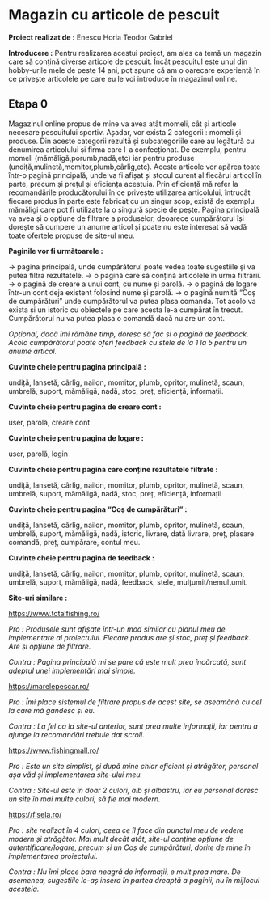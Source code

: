 # Magazin cu articole de pescuit

**Proiect realizat de :** Enescu Horia Teodor Gabriel

**Introducere :** Pentru realizarea acestui proiect, am ales ca temă un magazin care să conțină diverse articole de pescuit. Încât pescuitul este unul din hobby-urile mele de peste 14 ani, pot spune că am o oarecare experiență în ce privește articolele pe care eu le voi introduce în magazinul online.

## Etapa 0

  Magazinul online propus de mine va avea atât momeli, cât și articole necesare pescuitului sportiv. Așadar, vor exista 2 categorii : momeli și produse. Din aceste categorii rezultă și subcategoriile care au legătură cu denumirea articolului și firma care l-a confecționat. De exemplu, pentru momeli (mămăligă,porumb,nadă,etc) iar pentru produse (undiță,mulinetă,momitor,plumb,cârlig,etc). Aceste articole vor apărea toate într-o pagină principală, unde va fi afișat și stocul curent al fiecărui articol în parte, precum și prețul și eficiența acestuia. Prin eficiență mă refer la recomandările producătorului în ce privește utilizarea articolului, întrucât fiecare produs în parte este fabricat cu un singur scop, există de exemplu mămăligi care pot fi utilizate la o singură specie de pește. Pagina principală va avea și o opțiune de filtrare a produselor, deoarece cumpărătorul își dorește să cumpere un anume articol și poate nu este interesat să vadă toate ofertele propuse de site-ul meu.

**Paginile vor fi următoarele :**

-> pagina principală, unde cumpărătorul poate vedea toate sugestiile și va putea filtra rezultatele.
-> o pagină care să conțină articolele în urma filtrării.
-> o pagină de creare a unui cont, cu nume și parolă.
-> o pagină de logare într-un cont deja existent folosind nume și parolă.
-> o pagină numită “Coș de cumpărături” unde cumpărătorul va putea plasa comanda. Tot acolo va exista și un istoric cu obiectele pe care acesta le-a cumpărat în trecut. Cumpărătorul nu va putea plasa o comandă dacă nu are un cont.

*Opțional, dacă îmi rămâne timp, doresc să fac și o pagină de feedback. Acolo cumpărătorul poate oferi feedback cu stele de la 1 la 5 pentru un anume articol.*

**Cuvinte cheie pentru pagina principală :**

undiță, lansetă, cârlig, nailon, momitor, plumb, opritor, mulinetă, scaun, umbrelă, suport, mămăligă, nadă, stoc, preț, eficiență, informații.

**Cuvinte cheie pentru pagina de creare cont :**

user, parolă, creare cont

**Cuvinte cheie pentru pagina de logare :**

user, parolă, login

**Cuvinte cheie pentru pagina care conține rezultatele filtrate :**

undiță, lansetă, cârlig, nailon, momitor, plumb, opritor, mulinetă, scaun, umbrelă, suport, mămăligă, nadă, stoc, preț, eficiență, informații

**Cuvinte cheie pentru pagina “Coș de cumpărături” :**

undiță, lansetă, cârlig, nailon, momitor, plumb, opritor, mulinetă, scaun, umbrelă, suport, mămăligă, nadă, istoric, livrare, dată livrare, preț, plasare comandă, preț, cumpărare, contul meu.

**Cuvinte cheie pentru pagina de feedback :**

undiță, lansetă, cârlig, nailon, momitor, plumb, opritor, mulinetă, scaun, umbrelă, suport, mămăligă, nadă, feedback, stele, mulțumit/nemulțumit.

**Site-uri similare :**

https://www.totalfishing.ro/

*Pro : Produsele sunt afișate într-un mod similar cu planul meu de implementare al proiectului. Fiecare produs are și stoc, preț și feedback. Are și opțiune de filtrare.*

*Contra : Pagina principală mi se pare că este mult prea încărcată, sunt adeptul unei implementări mai simple.*

https://marelepescar.ro/

*Pro : Îmi place sistemul de filtrare propus de acest site, se aseamănă cu cel la care mă gandesc și eu.*

*Contra : La fel ca la site-ul anterior, sunt prea multe informații, iar pentru a ajunge la recomandări trebuie dat scroll.*

https://www.fishingmall.ro/

*Pro : Este un site simplist, și după mine chiar eficient și atrăgător, personal așa văd și implementarea site-ului meu.*

*Contra : Site-ul este în doar 2 culori, alb și albastru, iar eu personal doresc un site în mai multe culori, să fie mai modern.*

https://fisela.ro/

*Pro : site realizat în 4 culori, ceea ce îl face din punctul meu de vedere modern și atrăgător. Mai mult decât atât, site-ul conține opțiune de autentificare/logare, precum și un Coș de cumpărături, dorite de mine în implementarea proiectului.*

*Contra : Nu îmi place bara neagră de informații, e mult prea mare. De asemenea, sugestiile le-aș insera în partea dreaptă a paginii, nu în mijlocul acesteia.*
